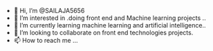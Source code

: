 - 👋 Hi, I’m @SAILAJA5656
- 👀 I’m interested in .doing front end and Machine learning projects ..
- 🌱 I’m currently learning machine learning and artificial intelligence..
- 💞️ I’m looking to collaborate on front end technologies projects.
- 📫 How to reach me ...

<!---
SAILAJA5656/SAILAJA5656 is a ✨ special ✨ repository because its `README.md` (this file) appears on your GitHub profile.
You can click the Preview link to take a look at your changes.
--->
